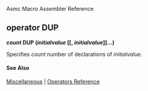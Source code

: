 Asmc Macro Assembler Reference

## operator DUP

**_count_ DUP (_initialvalue_ [[, _initialvalue_]]...)**

Specifies _count_ number of declarations of _initialvalue_.

#### See Also

[Miscellaneous](miscellaneous.md) | [Operators Reference](readme.md)
